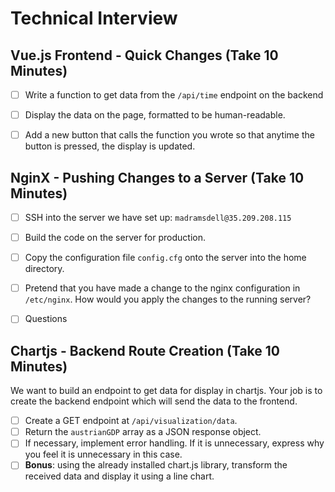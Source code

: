 # Technical Interview

## Vue.js Frontend - Quick Changes (Take 10 Minutes)
- [ ] Write a function to get data from the `/api/time` endpoint on the backend
- [ ] Display the data on the page, formatted to be human-readable.
- [ ] Add a new button that calls the function you wrote so that anytime the button is pressed, the display is updated.


## NginX - Pushing Changes to a Server (Take 10 Minutes)

- [ ] SSH into the server we have set up: `madramsdell@35.209.208.115`
- [ ] Build the code on the server for production.
- [ ] Copy the configuration file `config.cfg` onto the server into the home directory.
- [ ] Pretend that you have made a change to the nginx configuration in `/etc/nginx`. 
    How would you apply the changes to the running server?
- [ ] Questions


## Chartjs - Backend Route Creation (Take 10 Minutes)
We want to build an endpoint to get data for display in chartjs. Your job is to create the backend endpoint which will
send the data to the frontend.

- [ ] Create a GET endpoint at `/api/visualization/data`.
- [ ] Return the `austrianGDP` array as a JSON response object.
- [ ] If necessary, implement error handling. If it is unnecessary, express why you feel it is unnecessary in this case.
- [ ] **Bonus**: using the already installed chart.js library, transform the received data and display it using a line chart.
